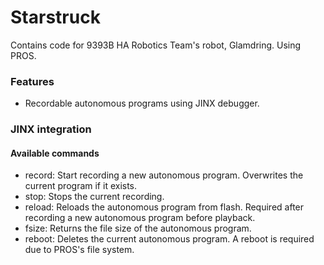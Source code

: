 # Starstruck

Contains code for 9393B HA Robotics Team's robot, Glamdring. Using PROS.

### Features

- Recordable autonomous programs using JINX debugger.

### JINX integration

#### Available commands

- record: Start recording a new autonomous program. Overwrites the current program if it exists.
- stop: Stops the current recording.
- reload: Reloads the autonomous program from flash. Required after recording a new autonomous program before playback.
- fsize: Returns the file size of the autonomous program.
- reboot: Deletes the current autonomous program. A reboot is required due to PROS's file system.
